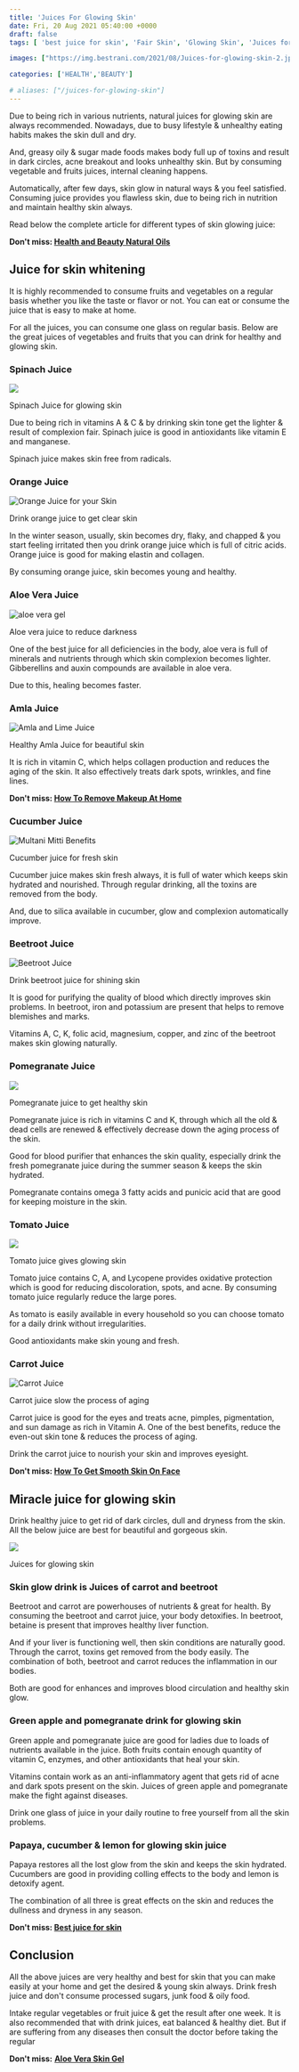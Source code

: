 ```yaml
---
title: 'Juices For Glowing Skin'
date: Fri, 20 Aug 2021 05:40:00 +0000
draft: false
tags: [ 'best juice for skin', 'Fair Skin', 'Glowing Skin', 'Juices for glowing skin', 'Shining skin', 'Skin Whitening']

images: ["https://img.bestrani.com/2021/08/Juices-for-glowing-skin-2.jpg"]

categories: ['HEALTH','BEAUTY']

# aliases: ["/juices-for-glowing-skin"]
---
```


Due to being rich in various nutrients, natural juices for glowing skin are always recommended. Nowadays, due to busy lifestyle & unhealthy eating habits makes the skin dull and dry.

And, greasy oily & sugar made foods makes body full up of toxins and result in dark circles, acne breakout and looks unhealthy skin. But by consuming vegetable and fruits juices, internal cleaning happens.

Automatically, after few days, skin glow in natural ways & you feel satisfied. Consuming juice provides you flawless skin, due to being rich in nutrition and maintain healthy skin always.

Read below the complete article for different types of skin glowing juice:

**Don't miss: [Health and Beauty Natural Oils](https://bestrani.com/health-and-beauty-natural-oils/)**

Juice for skin whitening
------------------------

It is highly recommended to consume fruits and vegetables on a regular basis whether you like the taste or flavor or not. You can eat or consume the juice that is easy to make at home.

For all the juices, you can consume one glass on regular basis. Below are the great juices of vegetables and fruits that you can drink for healthy and glowing skin.

### ​Spinach Juice

![](https://img.bestrani.com/2021/08/spinach-Juice.jpg)

Spinach Juice for glowing skin

Due to being rich in vitamins A & C & by drinking skin tone get the lighter & result of complexion fair. Spinach juice is good in antioxidants like vitamin E and manganese.

Spinach juice makes skin free from radicals.

### Orange Juice

![Orange Juice for your Skin](https://img.bestrani.com/2021/05/Orange-Juice-for-your-Skin-1024x683.jpeg)

Drink orange juice to get clear skin

In the winter season, usually, skin becomes dry, flaky, and chapped & you start feeling irritated then you drink orange juice which is full of citric acids. Orange juice is good for making elastin and collagen.

By consuming orange juice, skin becomes young and healthy.

### Aloe Vera Juice

![aloe vera gel](https://img.bestrani.com/2021/05/aloe-vera-gel-1.jpg)

Aloe vera juice to reduce darkness

One of the best juice for all deficiencies in the body, aloe vera is full of minerals and nutrients through which skin complexion becomes lighter. Gibberellins and auxin compounds are available in aloe vera.

Due to this, healing becomes faster.

### Amla Juice

![Amla and Lime Juice](https://img.bestrani.com/2021/05/Amla-and-Lime-Juice.jpg)

Healthy Amla Juice for beautiful skin

It is rich in vitamin C, which helps collagen production and reduces the aging of the skin. It also effectively treats dark spots, wrinkles, and fine lines.

**Don't miss: [How To Remove Makeup At Home](https://bestrani.com/how-to-remove-makeup-at-home/)**

### Cucumber Juice

![Multani Mitti Benefits](https://img.bestrani.com/2021/05/cucumber-face-pack.jpg)

Cucumber juice for fresh skin

Cucumber juice makes skin fresh always, it is full of water which keeps skin hydrated and nourished. Through regular drinking, all the toxins are removed from the body.

And, due to silica available in cucumber, glow and complexion automatically improve.

### Beetroot Juice

![Beetroot Juice](https://img.bestrani.com/2021/05/Beetroot-Juice-1024x683.jpeg)

Drink beetroot juice for shining skin

It is good for purifying the quality of blood which directly improves skin problems. In beetroot, iron and potassium are present that helps to remove blemishes and marks.

Vitamins A, C, K, folic acid, magnesium, copper, and zinc of the beetroot makes skin glowing naturally.

### Pomegranate Juice

![](https://img.bestrani.com/2021/08/pomengrate-juice.jpg)

Pomegranate juice to get healthy skin

Pomegranate juice is rich in vitamins C and K, through which all the old & dead cells are renewed & effectively decrease down the aging process of the skin.

Good for blood purifier that enhances the skin quality, especially drink the fresh pomegranate juice during the summer season & keeps the skin hydrated.

Pomegranate contains omega 3 fatty acids and punicic acid that are good for keeping moisture in the skin.

### ​Tomato Juice

![](https://img.bestrani.com/2021/04/Tomatoes-1-1024x683.jpeg)

Tomato juice gives glowing skin

Tomato juice contains C, A, and Lycopene provides oxidative protection which is good for reducing discoloration, spots, and acne. By consuming tomato juice regularly reduce the large pores.

As tomato is easily available in every household so you can choose tomato for a daily drink without irregularities.

Good antioxidants make skin young and fresh.

### ​Carrot Juice

![Carrot Juice](https://img.bestrani.com/2021/05/Carrot-Juice.jpg)

Carrot juice slow the process of aging

Carrot juice is good for the eyes and treats acne, pimples, pigmentation, and sun damage as rich in Vitamin A. One of the best benefits, reduce the even-out skin tone & reduces the process of aging.

Drink the carrot juice to nourish your skin and improves eyesight.

**Don't miss: [How To Get Smooth Skin On Face](https://bestrani.com/how-to-get-smooth-skin-on-face/)**

Miracle juice for glowing skin
------------------------------

Drink healthy juice to get rid of dark circles, dull and dryness from the skin. All the below juice are best for beautiful and gorgeous skin.

![](https://img.bestrani.com/2021/08/Juices-for-glowing-skin.jpg)

Juices for glowing skin

### Skin glow drink is Juices of carrot and beetroot

Beetroot and carrot are powerhouses of nutrients & great for health. By consuming the beetroot and carrot juice, your body detoxifies. In beetroot, betaine is present that improves healthy liver function.

And if your liver is functioning well, then skin conditions are naturally good. Through the carrot, toxins get removed from the body easily. The combination of both, beetroot and carrot reduces the inflammation in our bodies.

Both are good for enhances and improves blood circulation and healthy skin glow.

### **Green apple and pomegranate drink for glowing skin**

Green apple and pomegranate juice are good for ladies due to loads of nutrients available in the juice. Both fruits contain enough quantity of vitamin C, enzymes, and other antioxidants that heal your skin.

Vitamins contain work as an anti-inflammatory agent that gets rid of acne and dark spots present on the skin. Juices of green apple and pomegranate make the fight against diseases.

Drink one glass of juice in your daily routine to free yourself from all the skin problems.

### **Papaya, cucumber & lemon for glowing skin juice**

Papaya restores all the lost glow from the skin and keeps the skin hydrated. Cucumbers are good in providing colling effects to the body and lemon is detoxify agent.

The combination of all three is great effects on the skin and reduces the dullness and dryness in any season.

**Don't miss: [Best juice for skin](https://stylesatlife.com/articles/juice-for-glowing-skin/)**

Conclusion
----------

All the above juices are very healthy and best for skin that you can make easily at your home and get the desired & young skin always. Drink fresh juice and don't consume processed sugars, junk food & oily food.

Intake regular vegetables or fruit juice & get the result after one week. It is also recommended that with drink juices, eat balanced & healthy diet. But if are suffering from any diseases then consult the doctor before taking the regular

**Don't miss:** [**Aloe Vera Skin Gel**](https://bestrani.com/aloe-vera-skin-gel/)
